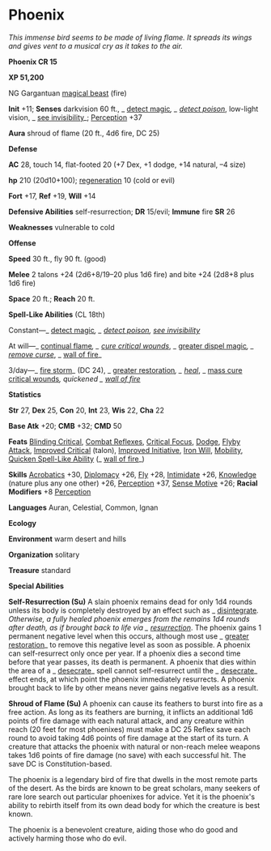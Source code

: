 # Phoenix

_This immense bird seems to be made of living flame. It spreads its wings and gives vent to a musical cry as it takes to the air._

**Phoenix CR 15**

**XP 51,200**

NG Gargantuan [magical beast](creatureTypes#_magical-beast) (fire)

**Init** +11; **Senses** darkvision 60 ft., _ [detect magic](../spells/detectMagic#_detect-magic)_, _ [detect poison](../spells/detectPoison#_detect-poison)_, low-light vision, _ [see invisibility](../spells/seeInvisibility#_see-invisibility)_; [Perception](../skills/perception#_perception) +37

**Aura** shroud of flame (20 ft., 4d6 fire, DC 25)

**Defense**

**AC** 28, touch 14, flat-footed 20 (+7 Dex, +1 dodge, +14 natural, –4 size)

**hp** 210 (20d10+100); [regeneration](universalMonsterRules#_regeneration) 10 (cold or evil)

**Fort** +17, **Ref** +19, **Will** +14

**Defensive Abilities** self-resurrection; **DR** 15/evil; **Immune** fire **SR** 26

**Weaknesses** vulnerable to cold

**Offense**

**Speed** 30 ft., fly 90 ft. (good)

**Melee** 2 talons +24 (2d6+8/19–20 plus 1d6 fire) and bite +24 (2d8+8 plus 1d6 fire)

**Space** 20 ft.; **Reach** 20 ft.

**Spell-Like Abilities** (CL 18th)

Constant—_ [detect magic](../spells/detectMagic#_detect-magic)_, _ [detect poison](../spells/detectPoison#_detect-poison), [see invisibility](../spells/seeInvisibility#_see-invisibility)_

At will—_ [continual flame](../spells/continualFlame#_continual-flame)_, _ [cure critical wounds](../spells/cureCriticalWounds#_cure-critical-wounds)_, _ [greater dispel magic](../spells/dispelMagic#_dispel-magic-greater)_, _ [remove curse](../spells/removeCurse#_remove-curse)_, _ [wall of fire](../spells/wallOfFire#_wall-of-fire)_

3/day—_ [fire storm](../spells/fireStorm#_fire-storm)_ (DC 24), _ [greater restoration](../spells/restoration#_restoration-greater)_, _ [heal](../spells/heal#_heal)_, _ [mass cure critical wounds](../spells/cureCriticalWounds#_cure-critical-wounds-mass)_, quickened _ [wall of fire](../spells/wallOfFire#_wall-of-fire)_

**Statistics**

**Str** 27, **Dex** 25, **Con** 20, **Int** 23, **Wis** 22, **Cha** 22

**Base Atk** +20; **CMB** +32; **CMD** 50

**Feats** [Blinding Critical](../feats#_blinding-critical), [Combat Reflexes](../feats#_combat-reflexes), [Critical Focus](../feats#_critical-focus), [Dodge](../feats#_dodge), [Flyby Attack](monsterFeats#_flyby-attack), [Improved Critical](../feats#_improved-critical) (talon), [Improved Initiative](../feats#_improved-initiative), [Iron Will](../feats#_iron-will), [Mobility](../feats#_mobility), [Quicken Spell-Like Ability](monsterFeats#_quicken-spell-like-ability) (_ [wall of fire](../spells/wallOfFire#_wall-of-fire)_)

**Skills** [Acrobatics](../skills/acrobatics#_acrobatics) +30, [Diplomacy](../skills/diplomacy#_diplomacy) +26, [Fly](../skills/fly#_fly) +28, [Intimidate](../skills/intimidate#_intimidate) +26, [Knowledge](../skills/knowledge#_knowledge) (nature plus any one other) +26, [Perception](../skills/perception#_perception) +37, [Sense Motive](../skills/senseMotive#_sense-motive) +26; **Racial Modifiers** +8 [Perception](../skills/perception#_perception)

**Languages** Auran, Celestial, Common, Ignan

**Ecology**

**Environment** warm desert and hills

**Organization** solitary

**Treasure** standard

**Special Abilities**

**Self-Resurrection (Su)** A slain phoenix remains dead for only 1d4 rounds unless its body is completely destroyed by an effect such as _ [disintegrate](../spells/disintegrate#_disintegrate)_. Otherwise, a fully healed phoenix emerges from the remains 1d4 rounds after death, as if brought back to life via _ [resurrection](../spells/resurrection#_resurrection)_. The phoenix gains 1 permanent negative level when this occurs, although most use _ [greater restoration](../spells/restoration#_restoration-greater)_ to remove this negative level as soon as possible. A phoenix can self-resurrect only once per year. If a phoenix dies a second time before that year passes, its death is permanent. A phoenix that dies within the area of a _ [desecrate](../spells/desecrate#_desecrate)_ spell cannot self-resurrect until the _ [desecrate](../spells/desecrate#_desecrate)_ effect ends, at which point the phoenix immediately resurrects. A phoenix brought back to life by other means never gains negative levels as a result.

**Shroud of Flame (Su)** A phoenix can cause its feathers to burst into fire as a free action. As long as its feathers are burning, it inflicts an additional 1d6 points of fire damage with each natural attack, and any creature within reach (20 feet for most phoenixes) must make a DC 25 Reflex save each round to avoid taking 4d6 points of fire damage at the start of its turn. A creature that attacks the phoenix with natural or non-reach melee weapons takes 1d6 points of fire damage (no save) with each successful hit. The save DC is Constitution-based.

The phoenix is a legendary bird of fire that dwells in the most remote parts of the desert. As the birds are known to be great scholars, many seekers of rare lore search out particular phoenixes for advice. Yet it is the phoenix's ability to rebirth itself from its own dead body for which the creature is best known.

The phoenix is a benevolent creature, aiding those who do good and actively harming those who do evil.

